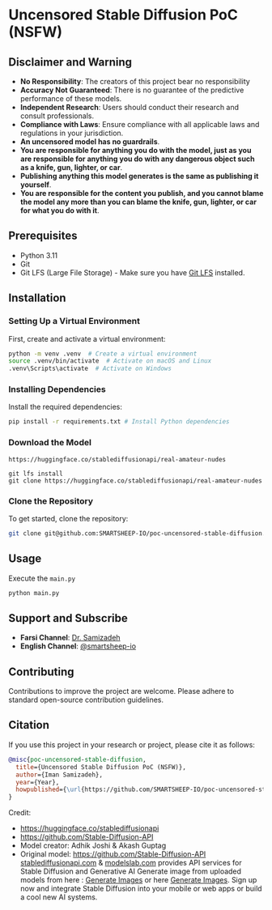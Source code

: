 # Uncensored Stable Diffusion PoC (NSFW)

## Disclaimer and Warning
- **No Responsibility**: The creators of this project bear no responsibility
- **Accuracy Not Guaranteed**: There is no guarantee of the predictive performance of these models.
- **Independent Research**: Users should conduct their research and consult professionals.
- **Compliance with Laws**: Ensure compliance with all applicable laws and regulations in your jurisdiction.
- **An uncensored model has no guardrails**.
- **You are responsible for anything you do with the model, just as you are responsible for anything you do with any dangerous object such as a knife, gun, lighter, or car**. 
- **Publishing anything this model generates is the same as publishing it yourself**. 
- **You are responsible for the content you publish, and you cannot blame the model any more than you can blame the knife, gun, lighter, or car for what you do with it**.

## Prerequisites
- Python 3.11
- Git
- Git LFS (Large File Storage) - Make sure you have [Git LFS](https://git-lfs.github.com) installed.

## Installation

### Setting Up a Virtual Environment
First, create and activate a virtual environment:

```bash
python -m venv .venv  # Create a virtual environment
source .venv/bin/activate  # Activate on macOS and Linux
.venv\Scripts\activate  # Activate on Windows
```
### Installing Dependencies
Install the required dependencies:

```bash
pip install -r requirements.txt # Install Python dependencies
```

### Download the Model
```
https://huggingface.co/stablediffusionapi/real-amateur-nudes

git lfs install
git clone https://huggingface.co/stablediffusionapi/real-amateur-nudes
```

### Clone the Repository
To get started, clone the repository:

```bash
git clone git@github.com:SMARTSHEEP-IO/poc-uncensored-stable-diffusion.git
```

## Usage
Execute the `main.py` 

```bash
python main.py
```

## Support and Subscribe
- **Farsi Channel**: [Dr.  Samizadeh](https://www.youtube.com/channel/DrSamizadeh)
- **English Channel**: [@smartsheep-io](www.youtube.com/@smartsheep-io)

## Contributing
Contributions to improve the project are welcome. Please adhere to standard open-source contribution guidelines.

## Citation
If you use this project in your research or project, please cite it as follows:

```bibtex
@misc{poc-uncensored-stable-diffusion,
  title={Uncensored Stable Diffusion PoC (NSFW)},
  author={Iman Samizadeh},
  year={Year},
  howpublished={\url{https://github.com/SMARTSHEEP-IO/poc-uncensored-stable-diffusion}}
}
```

Credit:
- https://huggingface.co/stablediffusionapi
- https://github.com/Stable-Diffusion-API
- Model creator: Adhik Joshi & Akash Guptag
- Original model: https://github.com/Stable-Diffusion-API [stablediffusionapi.com](https://stablediffusionapi.com/) &  [modelslab.com](https://modelslab.com/) provides API services for Stable Diffusion and Generative AI Generate image from uploaded models from here : [Generate Images](https://stablediffusionapi.com/models) or here [Generate Images](https://modelslab.com/models). Sign up now and integrate Stable Diffusion into your mobile or web apps or build a cool new AI systems.
